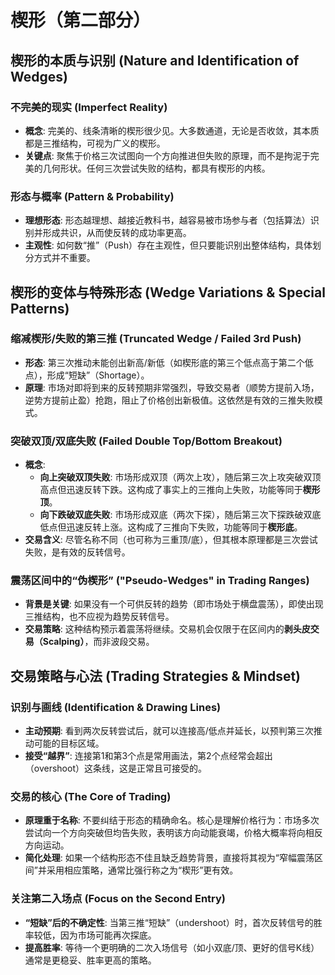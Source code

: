 # 楔形（第二部分）

## 楔形的本质与识别 (Nature and Identification of Wedges)

### 不完美的现实 (Imperfect Reality)
-   **概念**: 完美的、线条清晰的楔形很少见。大多数通道，无论是否收敛，其本质都是三推结构，可视为广义的楔形。
-   **关键点**: 聚焦于价格三次试图向一个方向推进但失败的原理，而不是拘泥于完美的几何形状。任何三次尝试失败的结构，都具有楔形的内核。

### 形态与概率 (Pattern & Probability)
-   **理想形态**: 形态越理想、越接近教科书，越容易被市场参与者（包括算法）识别并形成共识，从而使反转的成功率更高。
-   **主观性**: 如何数“推”（Push）存在主观性，但只要能识别出整体结构，具体划分方式并不重要。

## 楔形的变体与特殊形态 (Wedge Variations & Special Patterns)

### 缩减楔形/失败的第三推 (Truncated Wedge / Failed 3rd Push)
-   **形态**: 第三次推动未能创出新高/新低（如楔形底的第三个低点高于第二个低点），形成“短缺”（Shortage）。
-   **原理**: 市场对即将到来的反转预期非常强烈，导致交易者（顺势方提前入场，逆势方提前止盈）抢跑，阻止了价格创出新极值。这依然是有效的三推失败模式。

### 突破双顶/双底失败 (Failed Double Top/Bottom Breakout)
-   **概念**:
    -   **向上突破双顶失败**: 市场形成双顶（两次上攻），随后第三次上攻突破双顶高点但迅速反转下跌。这构成了事实上的三推向上失败，功能等同于**楔形顶**。
    -   **向下跌破双底失败**: 市场形成双底（两次下探），随后第三次下探跌破双底低点但迅速反转上涨。这构成了三推向下失败，功能等同于**楔形底**。
-   **交易含义**: 尽管名称不同（也可称为三重顶/底），但其根本原理都是三次尝试失败，是有效的反转信号。

### 震荡区间中的“伪楔形” ("Pseudo-Wedges" in Trading Ranges)
-   **背景是关键**: 如果没有一个可供反转的趋势（即市场处于横盘震荡），即使出现三推结构，也不应视为趋势反转信号。
-   **交易策略**: 这种结构预示着震荡将继续。交易机会仅限于在区间内的**剥头皮交易（Scalping）**，而非波段交易。

## 交易策略与心法 (Trading Strategies & Mindset)

### 识别与画线 (Identification & Drawing Lines)
-   **主动预期**: 看到两次反转尝试后，就可以连接高/低点并延长，以预判第三次推动可能的目标区域。
-   **接受“越界”**: 连接第1和第3个点是常用画法，第2个点经常会超出（overshoot）这条线，这是正常且可接受的。

### 交易的核心 (The Core of Trading)
-   **原理重于名称**: 不要纠结于形态的精确命名。核心是理解价格行为：市场多次尝试向一个方向突破但均告失败，表明该方向动能衰竭，价格大概率将向相反方向运动。
-   **简化处理**: 如果一个结构形态不佳且缺乏趋势背景，直接将其视为“窄幅震荡区间”并采用相应策略，通常比强行称之为“楔形”更有效。

### 关注第二入场点 (Focus on the Second Entry)
-   **“短缺”后的不确定性**: 当第三推“短缺”（undershoot）时，首次反转信号的胜率较低，因为市场可能再次探底。
-   **提高胜率**: 等待一个更明确的二次入场信号（如小双底/顶、更好的信号K线）通常是更稳妥、胜率更高的策略。